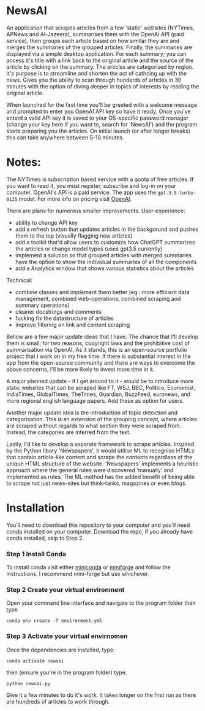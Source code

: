 # NewsAI
An application that scrapes articles from a few 'static' websites (NYTimes, APNews and Al-Jazeera), summarises them with the OpenAI API (paid service), then groups each article based on how similar they are and merges the summaries of the grouped articles. Finally, the summaries are displayed via a simple desktop application. For each summary; you can access it's title with a link back to the original article and the source of the article by clicking on the summary. The articles are categorised by region. It's purpose is to streamline and shorten the act of cathcing up with the news. Gives you the ability to scan through hunderds of articles in 30 minutes with the option of diving deeper in topics of interests by reading the original article.

When launched for the first time you'll be greeted with a welcome message and prompted to enter you OpenAI API key so have it ready. Once you've enterd a valid API key it is saved to your OS-specific password manager (change your key here if you want to, search for 'NewsAI') and the program starts preparing you the articles. On initial launch (or after longer breaks) this can take anywhere between 5-10 minutes. 

# Notes:
The NYTimes is subscription based service with a quota of free articles. If you want to read it, you must register, subscribe and log-in on your computer.
OpenAI's API is a paid service. The app uses the `gpt-3.5-turbo-0125` model. For more info on pricing visit <a href="https://openai.com/pricing#language-models">OpenAI</a>.

There are plans for numerous smaller improvements.
User-experience:
- ability to change API key
- add a refresh button that updates articles in the backgorund and pushes them to the top (visually flagging new articles)
- add a toolkit that'd allow users to customize how ChatGPT summarizes the articles or change model types (uses gpt3.5 currently)
- implement a solution so that grouped articles with merged summaries have the option to show the individual summaries of all the components
- add a Analytics window that shows various statistics about the articles
  
Technical:
- combine classes and implement them better (eg.: more efficient data management, combined web-operations, combined scraping and summary operations)
- cleaner docstrings and comments
- fucking fix the datastructure of articles
- improve filtering on link and content scraping

Bellow are a few major update ideas that I have. The chance that I'll develop them is small, for two reasons; copyright laws and the prohibitive cost of summarisation via OpenAI. As it stands, this is an open-source portfolio project that I work on in my free time. If there is substantial interest in the app from the open-source community and there are ways to overcome the above concerns, I'll be more likely to invest more time in it.

A major planned update - if I get around to it - would be to introduce more static websites that can be scraped like FT, WSJ, BBC, Politico, Economist, IndiaTimes, GlobalTimes, TheTimes, Guardian, BuzzFeed, euronews, and more regional english language papers. Add these as option for users.

Another major update idea is the introduction of topic detection and categorisation. This is an extension of the grouping concept, where articles are scraped without regards to what section they were scraped from. Instead, the categories are inferred from the text.

Lastly, I'd like to develop a separate framework to scrape articles. Inspired by the Python libary 'Newspapers', it would utilise ML to recognise HTMLs that contain article-like content and scrape the contents regardless of the unique HTML structure of the website. 'Newspapers' implements a heuristic approach where the general rules were discovered 'manually' and implemented as rules. The ML method has the added benefit of being able to scrape not just news-sites but think-tanks, magazines or even blogs.

# Installation
You'll need to download this repository to your computer and you'll need conda installed on your computer. Download the repo, if you already have conda installed, skip to Step 2.
### Step 1 Install Conda
To install conda visit either <a href="https://docs.anaconda.com/free/anaconda/install/index.html">miniconda</a> or <a href="https://github.com/conda-forge/miniforge">miniforge</a> and follow the instructions. I recommend mini-forge but use whichever.

### Step 2 Create your virtual environment
Open your command line interface and navigate to the program folder then type 

```conda env create -f environment.yml```

### Step 3 Activate your virtual envirnomen
Once the dependencies are installed, type:

```conda activate newsai```

then (ensure you're in the program folder) type:

```python newsai.py```

Give it a few minutes to do it's work. It takes longer on the first run as there are hundreds of articles to work through.

